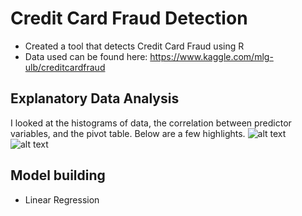 # Credit Card Fraud Detection

- Created a tool that detects Credit Card Fraud using R
- Data used can be found here: https://www.kaggle.com/mlg-ulb/creditcardfraud


## Explanatory Data Analysis

I looked at the histograms of data, the correlation between predictor variables, and the pivot table. Below are a few highlights.
![alt text](https://github.com/yoonhaK/CreditCard_Fraud_Detection/blob/main/Histogram.png)
![alt text](https://github.com/yoonhaK/CreditCard_Fraud_Detection/blob/main/Correlation%20Matrix.png)

## Model building
- Linear Regression
